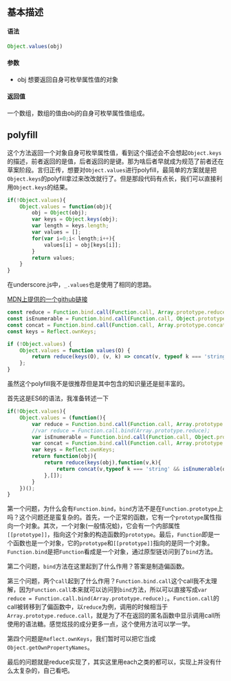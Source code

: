## 基本描述

#### 语法

```javascript
Object.values(obj)
```

#### 参数

* obj 想要返回自身可枚举属性值的对象

#### 返回值

一个数组，数组的值由obj的自身可枚举属性值组成。

## polyfill

这个方法返回一个对象自身可枚举属性值，看到这个描述会不会想起```Object.keys```的描述，前者返回的是值，后者返回的是键。那为啥后者早就成为规范了前者还在草案阶段。言归正传，想要对```Object.values```进行polyfill，最简单的方案就是把```Object.keys```的polyfill拿过来改改就行了。但是那段代码有点长，我们可以直接利用```Object.keys```的结果。


```javascript
if(!Object.values){
	Object.values = function(obj){
		obj = Object(obj);
		var keys = Object.keys(obj);
		var length = keys.length;
		var values = [];
		for(var i=0;i< length;i++){
			values[i] = obj[keys[i]];
		}
		return values;
	}
}
```

在underscore.js中，```_.values```也是使用了相同的思路。


[MDN上提供的一个github链接](https://github.com/tc39/proposal-object-values-entries/blob/master/polyfill.js)


```javascript
const reduce = Function.bind.call(Function.call, Array.prototype.reduce);
const isEnumerable = Function.bind.call(Function.call, Object.prototype.propertyIsEnumerable);
const concat = Function.bind.call(Function.call, Array.prototype.concat);
const keys = Reflect.ownKeys;

if (!Object.values) {
	Object.values = function values(O) {
		return reduce(keys(O), (v, k) => concat(v, typeof k === 'string' && isEnumerable(O, k) ? [O[k]] : []), []);
	};
}
```

虽然这个polyfill我不是很推荐但是其中包含的知识量还是挺丰富的。

首先这是ES6的语法，我准备转述一下

```javascript
if(!Object.values){
	Object.values = (function(){
		var reduce = Function.bind.call(Function.call, Array.prototype.reduce);
		//var reduce = Function.call.bind(Array.prototype.reduce);
		var isEnumerable = Function.bind.call(Function.call, Object.prototype.propertyIsEnumerable);
		var concat = Function.bind.call(Function.call, Array.prototype.concat);
		var keys = Reflect.ownKeys;
		return function(obj){
			return reduce(keys(obj),function(v,k){
				return concat(v,typeof k === 'string' && isEnumerable(obj,k)?[obj[k]]:[]    );
			},[]);
		}
	})();
}
```

第一个问题，为什么会有```Function.bind```，```bind```方法不是在```Function.prototype```上吗？这个问题还是蛮复杂的。首先，一个正常的函数，它有一个```prototype```属性指向一个对象。其次，一个对象(一般情况蛤)，它会有一个内部属性```[[prototype]]```，指向这个对象的构造函数的```prototype```。最后，```Function```即是一个函数也是一个对象，它的```prototype```和```[[prototype]]```指向的是同一个对象。```Function.bind```是把```Function```看成是一个对象，通过原型链访问到了```bind```方法。

第二个问题，```bind```方法在这里起到了什么作用？答案是制造偏函数。

第三个问题，两个```call```起到了什么作用？```Function.bind.call```这个call我不太理解，因为```Function.call```本来就可以访问到```bind```方法，所以可以直接写成```var reduce = Function.call.bind(Array.prototype.reduce);```。```Function.call```的call被转移到了偏函数中，以```reduce```为例，调用的时候相当于```Array.prototype.reduce.call```，就是为了不在返回的匿名函数中显示调用call所使用的语法糖。感觉炫技的成分更多一点，这个使用方法可以学一学。

第四个问题是```Reflect.ownKeys```，我们暂时可以把它当成```Object.getOwnPropertyNames```。

最后的问题就是reduce实现了，其实这里用each之类的都可以，实现上并没有什么太复杂的，自己看吧。